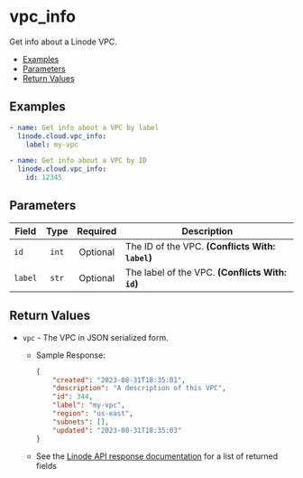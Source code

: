 # vpc_info

Get info about a Linode VPC.

- [Examples](#examples)
- [Parameters](#parameters)
- [Return Values](#return-values)

## Examples

```yaml
- name: Get info about a VPC by label
  linode.cloud.vpc_info:
    label: my-vpc
```

```yaml
- name: Get info about a VPC by ID
  linode.cloud.vpc_info:
    id: 12345
```


## Parameters

| Field     | Type | Required | Description                                                                  |
|-----------|------|----------|------------------------------------------------------------------------------|
| `id` | <center>`int`</center> | <center>Optional</center> | The ID of the VPC.  **(Conflicts With: `label`)** |
| `label` | <center>`str`</center> | <center>Optional</center> | The label of the VPC.  **(Conflicts With: `id`)** |

## Return Values

- `vpc` - The VPC in JSON serialized form.

    - Sample Response:
        ```json
        {
            "created": "2023-08-31T18:35:01",
            "description": "A description of this VPC",
            "id": 344,
            "label": "my-vpc",
            "region": "us-east",
            "subnets": [],
            "updated": "2023-08-31T18:35:03"
        }
        ```
    - See the [Linode API response documentation](TODO) for a list of returned fields


